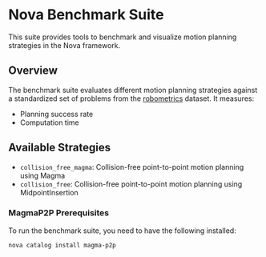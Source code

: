# Nova Benchmark Suite

This suite provides tools to benchmark and visualize motion planning strategies in the Nova framework.

## Overview

The benchmark suite evaluates different motion planning strategies against a standardized set of problems from the [robometrics](https://github.com/fishbotics/robometrics) dataset. It measures:

- Planning success rate
- Computation time

## Available Strategies

- `collision_free_magma`: Collision-free point-to-point motion planning using Magma
- `collision_free`: Collision-free point-to-point motion planning using MidpointInsertion

### MagmaP2P Prerequisites

To run the benchmark suite, you need to have the following installed:

```bash
nova catalog install magma-p2p
```
